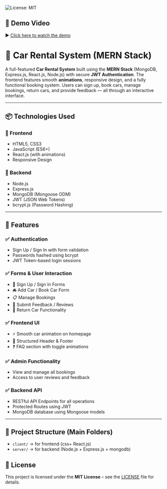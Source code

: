 ![License: MIT](https://img.shields.io/badge/License-MIT-yellow.svg)

## 🎥 Demo Video

▶️ [Click here to watch the demo](./demo/car_rental_system_demo.mp4)

# 🚗 Car Rental System (MERN Stack)

A full-featured **Car Rental System** built using the **MERN Stack** (MongoDB, Express.js, React.js, Node.js) with secure **JWT Authentication**. The frontend features smooth **animations**, responsive design, and a fully functional booking system. Users can sign up, book cars, manage bookings, return cars, and provide feedback — all through an interactive interface.

---

## 📦 Technologies Used

### 🚀 Frontend

- HTML5, CSS3
- JavaScript (ES6+)
- React.js (with animations)
- Responsive Design

### 🔐 Backend

- Node.js
- Express.js
- MongoDB (Mongoose ODM)
- JWT (JSON Web Tokens)
- bcrypt.js (Password Hashing)

---

## 🧩 Features

### ✅ Authentication

- Sign Up / Sign In with form validation
- Passwords hashed using bcrypt
- JWT Token-based login sessions

### ✅ Forms & User Interaction

- 📄 Sign Up / Sign In Forms
- 🚘 Add Car / Book Car Form
- 📋 Manage Bookings
- 💬 Submit Feedback / Reviews
- 🔄 Return Car Functionality

### ✅ Frontend UI

- ⚡ Smooth car animation on homepage
- 🧭 Structured Header & Footer
- ❓ FAQ section with toggle animations

### ✅ Admin Functionality

- View and manage all bookings
- Access to user reviews and feedback

### ✅ Backend API

- RESTful API Endpoints for all operations
- Protected Routes using JWT
- MongoDB database using Mongoose models

---

## 📁 Project Structure (Main Folders)

- `client/` → for frontend (css+ React.js)
- `server/` → for backend (Node.js + Express.js + mongodb)

## 📜 License

This project is licensed under the **MIT License** – see the [LICENSE](./LICENSE) file for details.
